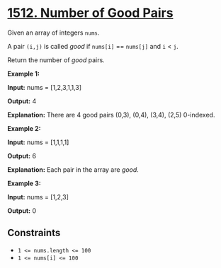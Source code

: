 # [1512. Number of Good Pairs](https://leetcode.com/problems/number-of-good-pairs/)

Given an array of integers `nums`.

A pair `(i,j)` is called _good_ if `nums[i]` == `nums[j]` and `i` < `j`.

Return the number of _good_ pairs.

**Example 1:**

**Input:** nums = \[1,2,3,1,1,3\]

**Output:** 4

**Explanation:** There are 4 good pairs (0,3), (0,4), (3,4), (2,5) 0-indexed.

**Example 2:**

**Input:** nums = \[1,1,1,1\]

**Output:** 6

**Explanation:** Each pair in the array are _good_.

**Example 3:**

**Input:** nums = \[1,2,3\]

**Output:** 0

## Constraints

- `1 <= nums.length <= 100`
- `1 <= nums[i] <= 100`
